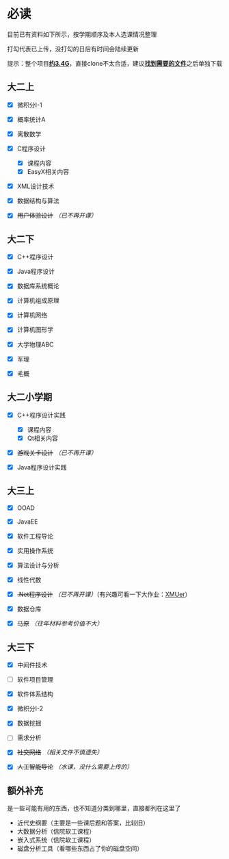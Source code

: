 # 必读

目前已有资料如下所示，按学期顺序及本人选课情况整理

打勾代表已上传，没打勾的日后有时间会陆续更新

提示：整个项目<u>**约3.4G**</u>，直接clone不太合适，建议<u>**找到需要的文件**</u>之后单独下载

## 大二上

- [x] 微积分I-1

- [x] 概率统计A

- [x] 离散数学

- [x] C程序设计
  - [x] 课程内容
  - [x] EasyX相关内容
- [x] XML设计技术

- [x] 数据结构与算法

- [x] ~~用户体验设计~~  *（已不再开课）*



## 大二下

- [x] C++程序设计

- [x] Java程序设计

- [x] 数据库系统概论

- [x] 计算机组成原理

- [x] 计算机网络

- [x] 计算机图形学

- [x] 大学物理ABC

- [x] 军理

- [x] 毛概



## 大二小学期

- [x] C++程序设计实践
  - [x] 课程内容
  - [x] Qt相关内容
- [x] ~~游戏关卡设计~~ *（已不再开课）*
- [x] Java程序设计实践



## 大三上

- [x] OOAD
- [x] JavaEE
- [x] 软件工程导论
- [x] 实用操作系统
- [x] 算法设计与分析
- [x] 线性代数
- [x] ~~.Net程序设计~~  *（已不再开课）*（有兴趣可看一下大作业：[XMUer](https://github.com/529106896/XMUer)）
- [x] 数据仓库
- [x] ~~马原~~ *（往年材料参考价值不大）*



## 大三下

- [x] 中间件技术
- [ ] 软件项目管理
- [x] 软件体系结构
- [x] 微积分I-2
- [x] 数据挖掘
- [ ] 需求分析
- [x] ~~社交网络~~  *（相关文件不慎遗失）*
- [x] ~~人工智能导论~~  *（水课，没什么需要上传的）*



## 额外补充

是一些可能有用的东西，也不知道分类到哪里，直接都列在这里了

- 近代史纲要（主要是一些课后题和答案，比较旧）
- 大数据分析（信院软工课程）
- 嵌入式系统（信院软工课程）
- 磁盘分析工具（看哪些东西占了你的磁盘空间）
